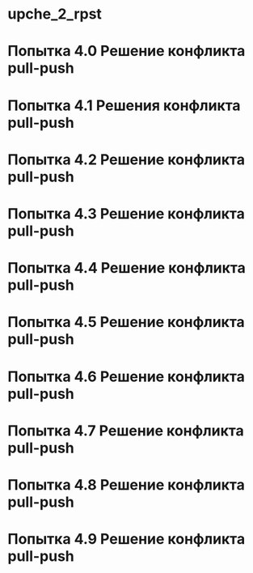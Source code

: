 ﻿# upche_2_rpst
# Попытка 4.0 Решение конфликта pull-push
# Попытка 4.1 Решения конфликта pull-push 
# Попытка 4.2 Решение конфликта pull-push
# Попытка 4.3 Решение конфликта pull-push
# Попытка 4.4 Решение конфликта pull-push
# Попытка 4.5 Решение конфликта pull-push
# Попытка 4.6 Решение конфликта pull-push
# Попытка 4.7 Решение конфликта pull-push
# Попытка 4.8 Решение конфликта pull-push
# Попытка 4.9 Решение конфликта pull-push

